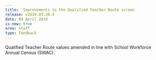```yaml
---
title:  Improvements to the Qualified Teacher Route screen
release: v2019.03.20.4
date: 09 April 2019
is-new: true
area: Staff
type: feedback
---
```


Qualified Teacher Route values amended in line with School Workforce Annual Census (SWAC).